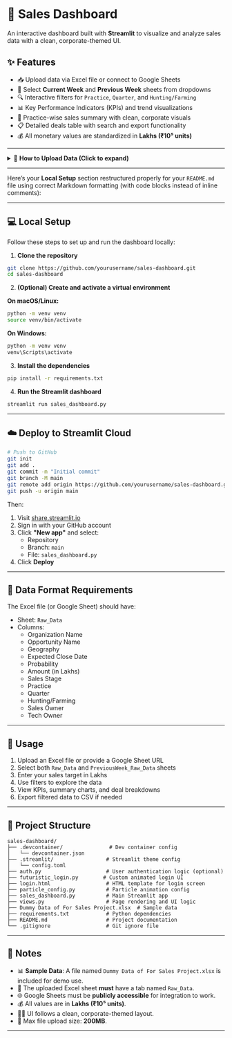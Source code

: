 # 🧾 Sales Dashboard

An interactive dashboard built with **Streamlit** to visualize and analyze sales data with a clean, corporate-themed UI.

## ✨ Features

- 📥 Upload data via Excel file or connect to Google Sheets  
- 🧩 Select **Current Week** and **Previous Week** sheets from dropdowns  
- 🔍 Interactive filters for `Practice`, `Quarter`, and `Hunting/Farming`  
- 📊 Key Performance Indicators (KPIs) and trend visualizations  
- 🧠 Practice-wise sales summary with clean, corporate visuals  
- 📋 Detailed deals table with search and export functionality  
- 💰 All monetary values are standardized in **Lakhs (₹10⁵ units)**  

---
<details>
<summary>📂 <strong>How to Upload Data (Click to expand)</strong></summary>

To ensure the dashboard loads and functions correctly:

1. **Prepare an Excel file** (`.xlsx`) with two sheets:
   - One for **Current Week** data
   - One for **Previous Week** data

2. **Sheet names must be exactly as follows (no extra spaces):**
   - ✅ `Raw_Data`
   - ✅ `PreviousWeek_Raw_Data`  
   - ❌ Avoid names like ` Raw_Data` or `Raw_Data ` (with leading/trailing spaces)

3. **Upload the file** using the dashboard’s file uploader (limit: 200MB per file)

4. **Select the correct sheet names** using the dropdown after upload

> ⚠️ If you're not seeing charts or filters, double-check your sheet names for typos or spaces.

</details>

---

Here’s your **Local Setup** section restructured properly for your `README.md` file using correct Markdown formatting (with code blocks instead of inline comments):

---

## 💻 Local Setup

Follow these steps to set up and run the dashboard locally:

1. **Clone the repository**

```bash
git clone https://github.com/yourusername/sales-dashboard.git
cd sales-dashboard
```

2. **(Optional) Create and activate a virtual environment**

**On macOS/Linux:**

```bash
python -m venv venv
source venv/bin/activate
```

**On Windows:**

```bash
python -m venv venv
venv\Scripts\activate
```

3. **Install the dependencies**

```bash
pip install -r requirements.txt
```

4. **Run the Streamlit dashboard**

```bash
streamlit run sales_dashboard.py
```

---

## ☁️ Deploy to Streamlit Cloud

```bash
# Push to GitHub
git init
git add .
git commit -m "Initial commit"
git branch -M main
git remote add origin https://github.com/yourusername/sales-dashboard.git
git push -u origin main
```

Then:

1. Visit [share.streamlit.io](https://share.streamlit.io/)  
2. Sign in with your GitHub account  
3. Click **"New app"** and select:
   - Repository
   - Branch: `main`
   - File: `sales_dashboard.py`  
4. Click **Deploy**

---

## 📑 Data Format Requirements

The Excel file (or Google Sheet) should have:

- Sheet: `Raw_Data`
- Columns:
  - Organization Name  
  - Opportunity Name  
  - Geography  
  - Expected Close Date  
  - Probability  
  - Amount (in Lakhs)  
  - Sales Stage  
  - Practice  
  - Quarter  
  - Hunting/Farming  
  - Sales Owner  
  - Tech Owner  

---

## 🚀 Usage

1. Upload an Excel file or provide a Google Sheet URL  
2. Select both `Raw_Data` and `PreviousWeek_Raw_Data` sheets  
3. Enter your sales target in Lakhs  
4. Use filters to explore the data  
5. View KPIs, summary charts, and deal breakdowns  
6. Export filtered data to CSV if needed  

---

## 📁 Project Structure

```
sales-dashboard/
├── .devcontainer/               # Dev container config
│   └── devcontainer.json
├── .streamlit/                 # Streamlit theme config
│   └── config.toml
├── auth.py                     # User authentication logic (optional)
├── futuristic_login.py        # Custom animated login UI
├── login.html                  # HTML template for login screen
├── particle_config.py          # Particle animation config
├── sales_dashboard.py          # Main Streamlit app
├── views.py                    # Page rendering and UI logic
├── Dummy Data of For Sales Project.xlsx  # Sample data
├── requirements.txt            # Python dependencies
├── README.md                   # Project documentation
└── .gitignore                  # Git ignore file
```

---

## 📝 Notes

- 📊 **Sample Data**: A file named `Dummy Data of For Sales Project.xlsx` is included for demo use.
- 📄 The uploaded Excel sheet **must** have a tab named `Raw_Data`.
- 🌐 Google Sheets must be **publicly accessible** for integration to work.
- 💰 All values are in **Lakhs (₹10⁵ units)**.
- 🧑‍💼 UI follows a clean, corporate-themed layout.
- 📁 Max file upload size: **200MB**.

---
